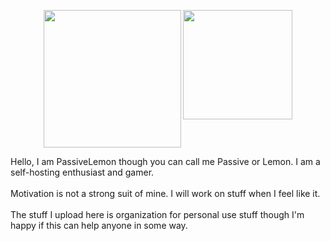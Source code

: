 <p align=center>
  <a>
    <img align=top height=220 src="https://github-readme-stats.vercel.app/api?username=PassiveLemon&bg_color=0D1117&card_width=150&text_color=c9d1d9&hide_border=true&show_icons=true&icon_color=2f80ed&">
    <img align=top height=175 src="https://github-readme-stats.vercel.app/api/top-langs/?username=PassiveLemon&layout=compact&bg_color=0D1117&card_width=120&text_color=c9d1d9&hide_border=true&">
  </a>
</p>
<p>
  Hello, I am PassiveLemon though you can call me Passive or Lemon. I am a self-hosting enthusiast and gamer. </br>
  </br>
  Motivation is not a strong suit of mine. I will work on stuff when I feel like it. </br>
  </br>
  The stuff I upload here is organization for personal use stuff though I'm happy if this can help anyone in some way. </br>
</p>
